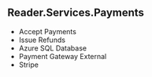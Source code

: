 ## Reader.Services.Payments
 
 - Accept Payments
 - Issue Refunds
 - Azure SQL Database
 - Payment Gateway External
 - Stripe